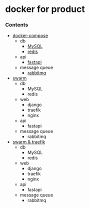 # docker for product


### Contents
- [docker-compose](https://github.com/linsamtw/docker-for-product/tree/master/docker-compose)
	- db
	  - [MySQL](https://github.com/linsamtw/docker-for-product/tree/master/docker-compose#mysql)
	  - [redis](https://github.com/linsamtw/docker-for-product/tree/master/docker-compose#redis)
	- api
	  - [fastapi](https://github.com/linsamtw/docker-for-product/tree/master/docker-compose#api)
	- message queue
	  - [rabbitmq](https://github.com/linsamtw/docker-for-product/tree/master/docker-compose#rabbitmq)
- [swarm](https://github.com/linsamtw/docker-for-product/tree/master/swarm)
	- db
	  - MySQL
      - redis
	- web
      - django
      - traefik
      - nginx
	- api
	  - fastapi
	- message queue
	  - rabbitmq
- [swarm & traefik]()
	- db
	  - MySQL
      - redis
	- web
      - django
      - traefik
      - nginx
	- api
	  - fastapi
	- message queue
	  - rabbitmq

